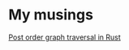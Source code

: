 # My musings

[Post order graph traversal in Rust](posts/2022-07-21-post-order-graph-traversal.adoc)
